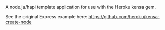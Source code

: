 A node.js/hapi template application for use with the Heroku kensa gem.

See the original Express example here: https://github.com/heroku/kensa-create-node
